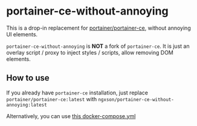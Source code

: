 # portainer-ce-without-annoying

This is a drop-in replacement for [portainer/portainer-ce](https://hub.docker.com/r/portainer/portainer-ce), without annoying UI elements.

`portainer-ce-without-annoying` is **NOT** a fork of `portainer-ce`. It is just an overlay script / proxy to inject styles / scripts, allow removing DOM elements.

## How to use

If you already have `portainer-ce` installation, just replace `portainer/portainer-ce:latest` with `ngxson/portainer-ce-without-annoying:latest`

Alternatively, you can use [this docker-compose.yml](https://github.com/ngxson/portainer-ce-without-annoying/blob/master/docker-compose.yml)
